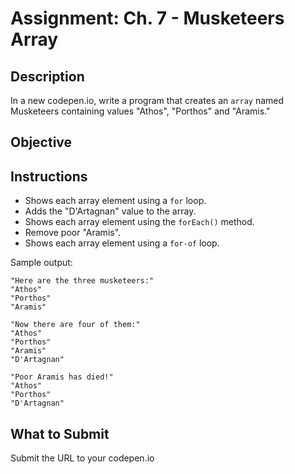 # Assignment: Ch. 7 - Musketeers Array

## Description

In a new codepen.io, write a program that creates an `array` named Musketeers containing values "Athos", "Porthos" and "Aramis."

## Objective

## Instructions

- Shows each array element using a `for` loop.
- Adds the "D'Artagnan" value to the array.
- Shows each array element using the `forEach()` method.
- Remove poor "Aramis".
- Shows each array element using a `for-of` loop.

Sample output:

```
"Here are the three musketeers:"
"Athos"
"Porthos"
"Aramis"

"Now there are four of them:"
"Athos"
"Porthos"
"Aramis"
"D'Artagnan"

"Poor Aramis has died!"
"Athos"
"Porthos"
"D'Artagnan"
```

## What to Submit

Submit the URL to your codepen.io